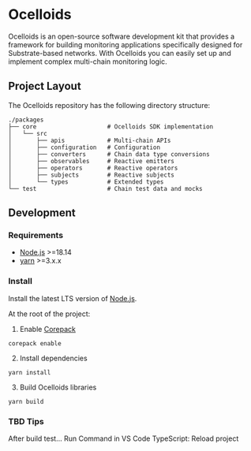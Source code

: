 # Ocelloids

Ocelloids is an open-source software development kit that provides a framework for building monitoring applications specifically designed for Substrate-based networks.
With Ocelloids you can easily set up and implement complex multi-chain monitoring logic.

## Project Layout

The Ocelloids repository has the following directory structure:

```
./packages
├── core                    # Ocelloids SDK implementation
│   └── src
│       ├── apis            # Multi-chain APIs
│       ├── configuration   # Configuration
│       ├── converters      # Chain data type conversions
│       ├── observables     # Reactive emitters
│       ├── operators       # Reactive operators
│       ├── subjects        # Reactive subjects
│       └── types           # Extended types
└── test                    # Chain test data and mocks
```


## Development

### Requirements

* [Node.js](https://nodejs.org/en/) >=18.14
* [yarn](https://yarnpkg.com/getting-started/install) >=3.x.x

### Install

Install the latest LTS version of [Node.js](https://nodejs.org/en/).

At the root of the project:

1. Enable [Corepack](https://github.com/nodejs/corepack#how-to-install)

```
corepack enable
```

2. Install dependencies

```
yarn install
```

3. Build Ocelloids libraries

```
yarn build
```

### TBD Tips

After build test...
Run Command in VS Code
TypeScript: Reload project
